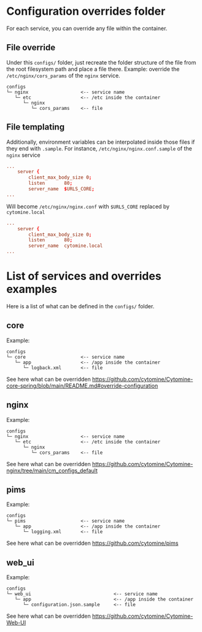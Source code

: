 # Configuration overrides folder
For each service, you can override any file within the container.
## File override
Under this `configs/` folder, just recreate the folder structure of the file from the root filesystem path and place a file there.
Example: override the `/etc/nginx/cors_params` of the `nginx` service.
```
configs
└─ nginx                   <-- service name
   └─ etc                  <-- /etc inside the container
      └─ nginx
         └─ cors_params    <-- file
```

## File templating
Additionally, environment variables can be interpolated inside those files if they end with `.sample`.
For instance, `/etc/nginx/nginx.conf.sample` of the `nginx` service   
```conf
...
    server {
        client_max_body_size 0;
        listen       80;
        server_name  $URLS_CORE;
...        
```
Will become `/etc/nginx/nginx.conf` with `$URLS_CORE` replaced by `cytomine.local`
```conf
...
    server {
        client_max_body_size 0;
        listen       80;
        server_name  cytomine.local
...        
```
# List of services and overrides examples
Here is a list of what can be defined in the `configs/` folder.
## core
Example:
```
configs
└─ core                    <-- service name
   └─ app                  <-- /app inside the container
      └─ logback.xml       <-- file
```
See here what can be overridden https://github.com/cytomine/Cytomine-core-spring/blob/main/README.md#override-configuration

## nginx
Example:
```
configs
└─ nginx                   <-- service name
   └─ etc                  <-- /etc inside the container
      └─ nginx
         └─ cors_params    <-- file
```
See here what can be overridden https://github.com/cytomine/Cytomine-nginx/tree/main/cm_configs_default

## pims
Example:
```
configs
└─ pims                    <-- service name
   └─ app                  <-- /app inside the container
      └─ logging.xml       <-- file
```
See here what can be overridden https://github.com/cytomine/pims

## web_ui
Example:
```
configs
└─ web_ui                              <-- service name
   └─ app                              <-- /app inside the container
      └─ configuration.json.sample     <-- file
```
See here what can be overridden https://github.com/cytomine/Cytomine-Web-UI
